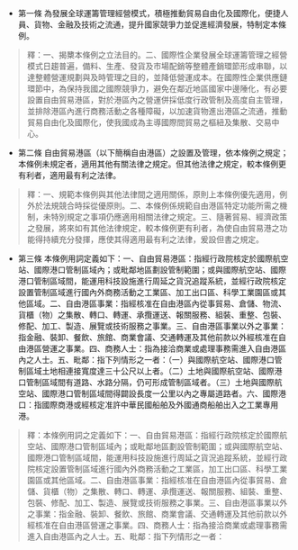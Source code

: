 * 第一條 為發展全球運籌管理經營模式，積極推動貿易自由化及國際化，便捷人員、貨物、金融及技術之流通，提升國家競爭力並促進經濟發展，特制定本條例。

> 釋：一、揭櫫本條例之立法目的。二、國際性企業發展全球運籌管理之經營模式日趨普遍，備料、生產、發貨及市場配銷等整體產銷環節形成串聯，以達整體營運規劃與及時管理之目的，並降低營運成本。在國際性企業供應鏈環節中，為保持我國之國際競爭力，避免在鄰近地區國家中邊陲化，有必要設置自由貿易港區，對於港區內之營運併採低度行政管制及高度自主管理，並排除港區內進行商務活動之各種障礙，以加速貨物進出港區之流通，推動貿易自由化及國際化，使我國成為主導國際間貿易之樞紐及集散、交易中心。

* 第二條 自由貿易港區（以下簡稱自由港區）之設置及管理，依本條例之規定；本條例未規定者，適用其他有關法律之規定。但其他法律之規定，較本條例更有利者，適用最有利之法律。

> 釋：一、規範本條例與其他法律間之適用關係，原則上本條例優先適用，例外於法規競合時採從優原則。二、本條例係規範自由港區特定功能所需之機制，未特別規定之事項仍應適用相關法律之規定。三、隨著貿易、經濟政策之發展，將來如有其他法律規定，較本條例更有利者，為使自由貿易港之功能得持續充分發揮，應使其得適用最有利之法律，爰設但書之規定。

* 第三條 本條例用詞定義如下：一、自由貿易港區：指經行政院核定於國際航空站、國際港口管制區域內；或毗鄰地區劃設管制範圍；或與國際航空站、國際港口管制區域間，能運用科技設施進行周延之貨況追蹤系統，並經行政院核定設置管制區域進行國內外商務活動之工業區、加工出口區、科學工業園區或其他區域。二、自由港區事業：指經核准在自由港區內從事貿易、倉儲、物流、貨櫃（物）之集散、轉口、轉運、承攬運送、報關服務、組裝、重整、包裝、修配、加工、製造、展覽或技術服務之事業。三、自由港區事業以外之事業：指金融、裝卸、餐飲、旅館、商業會議、交通轉運及其他前款以外經核准在自由港區營運之事業。四、商務人士：指為接洽商業或處理事務需進入自由港區內之人士。五、毗鄰：指下列情形之一者：（一）與國際航空站、國際港口管制區域土地相連接寬度達三十公尺以上者。（二）土地與國際航空站、國際港口管制區域間有道路、水路分隔，仍可形成管制區域者。（三）土地與國際航空站、國際港口管制區域間得闢設長度一公里以內之專屬道路者。六、國際港口：指國際商港或經核定准許中華民國船舶及外國通商船舶出入之工業專用港。

> 釋：本條例用詞之定義如下：一、自由貿易港區：指經行政院核定於國際航空站、國際港口管制區域內；或毗鄰地區劃設管制範圍；或與國際航空站、國際港口管制區域間，能運用科技設施進行周延之貨況追蹤系統，並經行政院核定設置管制區域進行國內外商務活動之工業區，加工出口區、科學工業園區或其他區域。二、自由港區事業：指經核准在自由港區內從事貿易、倉儲、貨櫃（物）之集散、轉口、轉運、承攬運送、報關服務、組裝、重整、包裝、修配、加工、製造、展覽或技術服務之事業。三、自由港區事業以外之事業：指金融、裝卸、餐飲、旅館、商業會議、交通轉運及其他前款以外經核准在自由港區營運之事業。四、商務人士：指為接洽商業或處理事務需進入自由港區內之人士。五、毗鄰：指下列情形之一者：

